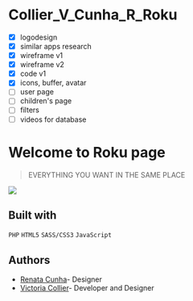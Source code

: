 # Collier_V_Cunha_R_Roku

- [x] logodesign
- [x] similar apps research
- [x] wireframe v1
- [x] wireframe v2
- [x] code v1
- [x] icons, buffer, avatar
- [ ] user page
- [ ] children's page
- [ ] filters
- [ ] videos for database

# Welcome to Roku page

> EVERYTHING YOU WANT IN THE SAME PLACE

![](../mainbanner2.jpg)

## Built with

```PHP```
```HTML5```
```SASS/CSS3```
```JavaScript```

## Authors
- [Renata Cunha](https://github.com/Re-01)- Designer
- [Victoria Collier](https://github.com/vcollier)- Developer and Designer
